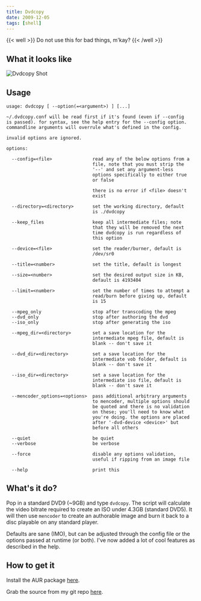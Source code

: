 ```yaml
---
title: Dvdcopy
date: 2009-12-05
tags: [shell]
---
```


{{< well >}}
Do not use this for bad things, m'kay?
{{< /well >}}

## What it looks like

![Dvdcopy Shot](https://images.pbrisbin.com/dvdcopy/dvdcopy.png)

## Usage


    usage: dvdcopy [ --option(=<argument>) ] [...]

    ~/.dvdcopy.conf will be read first if it's found (even if --config
    is passed). for syntax, see the help entry for the --config option.
    commandline arguments will overrule what's defined in the config.

    invalid options are ignored.

    options:

      --config=<file>               read any of the below options from a
                                    file, note that you must strip the
                                    '--' and set any argument-less
                                    options specifically to either true
                                    or false

                                    there is no error if <file> doesn't
                                    exist

      --directory=<directory>       set the working directory, default
                                    is ./dvdcopy

      --keep_files                  keep all intermediate files; note
                                    that they will be removed the next
                                    time dvdcopy is run regardless of
                                    this option

      --device=<file>               set the reader/burner, default is
                                    /dev/sr0

      --title=<number>              set the title, default is longest

      --size=<number>               set the desired output size in KB, 
                                    default is 4193404

      --limit=<number>              set the number of times to attempt a
                                    read/burn before giving up, default
                                    is 15

      --mpeg_only                   stop after transcoding the mpeg
      --dvd_only                    stop after authoring the dvd
      --iso_only                    stop after generating the iso

      --mpeg_dir=<directory>        set a save location for the
                                    intermediate mpeg file, default is
                                    blank -- don't save it

      --dvd_dir=<directory>         set a save location for the
                                    intermediate vob folder, default is
                                    blank -- don't save it

      --iso_dir=<directory>         set a save location for the
                                    intermediate iso file, default is
                                    blank -- don't save it

      --mencoder_options=<options>  pass additional arbitrary arguments
                                    to mencoder, multiple options should
                                    be quoted and there is no validation
                                    on these; you'll need to know what
                                    you're doing. the options are placed
                                    after '-dvd-device <device>' but
                                    before all others

      --quiet                       be quiet
      --verbose                     be verbose

      --force                       disable any options validation,
                                    useful if ripping from an image file

      --help                        print this

## What's it do?

Pop in a standard DVD9 (\~9GB) and type `dvdcopy`. The script will
calculate the video bitrate required to create an ISO under 4.3GB
(standard DVD5). It will then use `mencoder` to create an
authorable image and burn it back to a disc playable on any
standard player.

Defaults are sane (IMO), but can be adjusted through the config
file or the options passed at runtime (or both). I've now added a
lot of cool features as described in the help.

## How to get it

Install the AUR package
[here](http://aur.archlinux.org/packages.php?ID=42433).

Grab the source from my git repo
[here](http://github.com/pbrisbin/dvdcopy).

